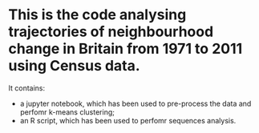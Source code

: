 # This is the code analysing trajectories of neighbourhood change in Britain from 1971 to 2011 using Census data.
It contains:
- a jupyter notebook, which has been used to pre-process the data and perfomr k-means clustering;
- an R script, which has been used to perfomr sequences analysis.
